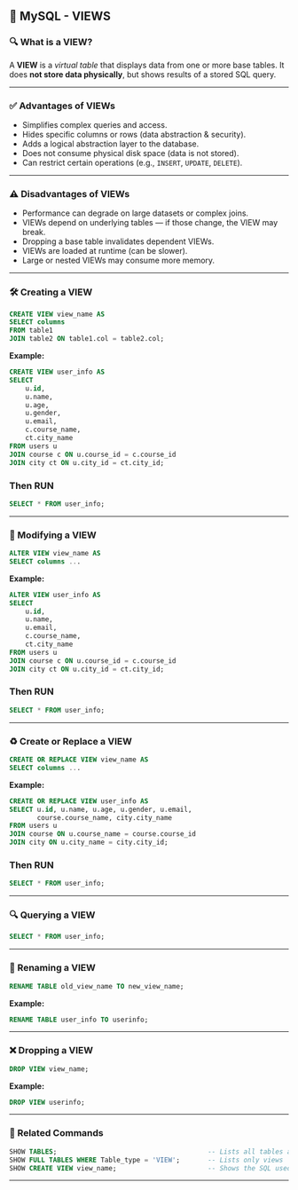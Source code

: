 

## 📘 MySQL - VIEWS

### 🔍 What is a VIEW?

A **VIEW** is a *virtual table* that displays data from one or more base tables.
It does **not store data physically**, but shows results of a stored SQL query.

---

### ✅ Advantages of VIEWs

* Simplifies complex queries and access.
* Hides specific columns or rows (data abstraction & security).
* Adds a logical abstraction layer to the database.
* Does not consume physical disk space (data is not stored).
* Can restrict certain operations (e.g., `INSERT`, `UPDATE`, `DELETE`).

---

### ⚠️ Disadvantages of VIEWs

* Performance can degrade on large datasets or complex joins.
* VIEWs depend on underlying tables — if those change, the VIEW may break.
* Dropping a base table invalidates dependent VIEWs.
* VIEWs are loaded at runtime (can be slower).
* Large or nested VIEWs may consume more memory.

---

### 🛠 Creating a VIEW

```sql
CREATE VIEW view_name AS
SELECT columns
FROM table1
JOIN table2 ON table1.col = table2.col;
```

**Example:**

```sql
CREATE VIEW user_info AS
SELECT 
    u.id,
    u.name,
    u.age,
    u.gender,
    u.email,
    c.course_name,
    ct.city_name
FROM users u
JOIN course c ON u.course_id = c.course_id
JOIN city ct ON u.city_id = ct.city_id;

```

### Then RUN

```sql
SELECT * FROM user_info;
```

---

### 🔁 Modifying a VIEW

```sql
ALTER VIEW view_name AS
SELECT columns ...
```

**Example:**

```sql
ALTER VIEW user_info AS
SELECT 
    u.id,
    u.name,
    u.email,
    c.course_name,
    ct.city_name
FROM users u
JOIN course c ON u.course_id = c.course_id
JOIN city ct ON u.city_id = ct.city_id;

```
### Then RUN
```sql
SELECT * FROM user_info;
```
---

### ♻️ Create or Replace a VIEW

```sql
CREATE OR REPLACE VIEW view_name AS
SELECT columns ...
```

**Example:**

```sql
CREATE OR REPLACE VIEW user_info AS
SELECT u.id, u.name, u.age, u.gender, u.email,
       course.course_name, city.city_name
FROM users u
JOIN course ON u.course_name = course.course_id
JOIN city ON u.city_name = city.city_id;
```
### Then RUN
```sql
SELECT * FROM user_info;
```
---

### 🔍 Querying a VIEW

```sql
SELECT * FROM user_info;
```

---

### 📝 Renaming a VIEW

```sql
RENAME TABLE old_view_name TO new_view_name;
```

**Example:**

```sql
RENAME TABLE user_info TO userinfo;
```

---

### ❌ Dropping a VIEW

```sql
DROP VIEW view_name;
```

**Example:**

```sql
DROP VIEW userinfo;
```

---

### 📂 Related Commands

```sql
SHOW TABLES;                                      -- Lists all tables and views
SHOW FULL TABLES WHERE Table_type = 'VIEW';       -- Lists only views
SHOW CREATE VIEW view_name;                       -- Shows the SQL used to create a view
```

---
